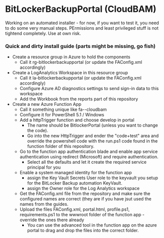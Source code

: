# BitLockerBackupPortal (CloudBAM)

Working on an automated installer - for now, if you want to test it, you need to do some very manual steps.
PErmissions and least privileged stuff is not tightend completely. Use at own risk.

### Quick and dirty install guide (parts might be missing, go fish) 

- Create a resource group in Azure to hold the components
  - Call it rg-bitlockerbackupportal (or update the FAConfig.xml accordingly)
- Create a LogAnalytics Workspace in this resource group
  - Call it la-bitlockerbackupportal (or update the FAConfig.xml accordingly)
  - Configure Azure AD diagnostics settings to send sign-in data to this workspace
  - Add the Workbook from the reports part of this repository
- Create a new Azure Function App
  - Call it something unique like fa-<tenantname>-cloudbam
  - Configure it for PowerShell 5.1 / Windows
  - Add a httpTrigger function and choose develop in portal
    - The name should be BitlockerPortal (unless you want to change the code).
    - Go into the new HttpTrigger and ender the "code+test" area and override the powershell code with the run.ps1 code found in the function folder of this repository.
  - Go to the function app authentication blade and enable app service authentication using redirect (Microsoft) and require authentication. 
    - Select all the defaults and let it create the required service principal for you
  - Enable a system managed identity for the function app
    - assign the Key Vault Secrets User role to the keyvault you setup for the BitLocker Backup automation KeyVault.
    - assign the Owner role for the Log Analytics workspace
  - Get the FAConfig.xml file from the repository and make sure the configured names are correct (they are if you have jsut used the names from the guides.
  - Upload the files FAConfig.xml, portal.html, profile.ps1, requirements.ps1 to the wwwroot folder of the function app - override the ones there already
    - You can use the advanced tool in the function app on the azure portal to drag and drop the files into the correct folder.
